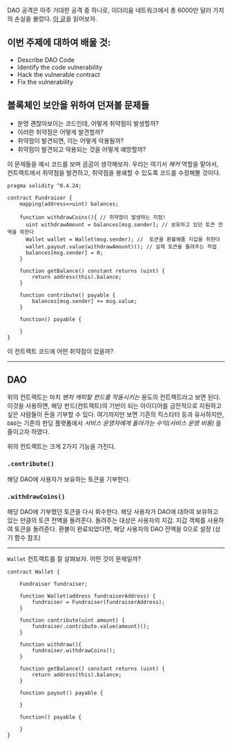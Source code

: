 DAO 공격은 아주 거대한 공격 중 하나로, 이더리움 네트워크에서 총 6000만 달러 가치의 손실을 불렀다. [이 글](https://www.coindesk.com/understanding-dao-hack-journalists/)을 읽어보자.

## 이번 주제에 대하여 배울 것:

- Describe DAO Code
- Identify the code vulnerability
- Hack the vulnerable contract
- Fix the vulnerability

## 블록체인 보안을 위하여 던져볼 문제들

- 분명 괜찮아보이는 코드인데, 어떻게 취약점이 발생할까?
- 이러한 취약점은 어떻게 발견할까?
- 취약점이 발견되면, 이는 어떻게 악용될까?
- 취약점이 발견되고 악용되는 것을 어떻게 예방할까?

이 문제들을 예시 코드를 보며 곰곰이 생각해보자. 우리는 여기서 *해커* 역할을 맡아서, 컨트랙트에서 취약점을 발견하고, 취약점을 봉쇄할 수 있도록 코드를 수정해볼 것이다.

```solidity
pragma solidity ^0.4.24;

contract Fundraiser {
    mapping(address=>uint) balances;

    function withdrawCoins(){ // 취약점이 발생하는 지점!
      uint withdrawAmount = balances[msg.sender]; // 보유하고 있던 토큰 전액을 취한다
      Wallet wallet = Wallet(msg.sender); //  토큰을 환불해줄 지갑을 취한다
      wallet.payout.value(withdrawAmount)(); // 실제 토큰을 돌려주는 작업
      balances[msg.sender] = 0;
    }

    function getBalance() constant returns (uint) {
        return address(this).balance;
    }

    function contribute() payable {
        balances[msg.sender] += msg.value;
    }

    function() payable {

    }
}
```

이 컨트랙트 코드에 어떤 취약점이 있을까?

---

## DAO

위의 컨트랙트는 마치 *벤처 캐피탈 펀드를 작동시키는* 용도의 컨트랙트라고 보면 된다. 이것을 사용하면, 해당 펀드(컨트랙트)의 기반이 되는 아이디어를 금전적으로 지원하고 싶은 사람들이 돈을 기부할 수 있다. 여기까지만 보면 기존의 킥스타터 등과 유사하지만, `DAO`는 기존의 펀딩 플랫폼에서 *서비스 운영자에게 돌아가는 수익(서비스 운영 비용)* 을 줄이고자 하였다.

위의 컨트랙트는 크게 2가지 기능을 가진다.

### `.contribute()`

해당 DAO에 사용자가 보유하는 토큰을 기부한다.

### `.withdrawCoins()`

해당 DAO에 기부했던 토큰을 다시 회수한다. 해당 사용자가 DAO에 대하여 보유하고 있는 만큼의 토큰 전액을 돌려준다. 돌려주는 대상은 사용자의 지갑. 지갑 객체를 사용하여 토큰을 돌려준다. 환불이 완료되었다면, 해당 사용자의 DAO 잔액을 0으로 설정 (상기 함수 참조)

---

`Wallet` 컨트랙트를 잘 살펴보자. 어떤 것이 문제일까?

```solidity
contract Wallet {

    Fundraiser fundraiser;

    function Wallet(address fundraiserAddress) {
        fundraiser = Fundraiser(fundraiserAddress);
    }

    function contribute(uint amount) {
        fundraiser.contribute.value(amount)();
    }

    function withdraw(){
        fundraiser.withdrawCoins();
    }

    function getBalance() constant returns (uint) {
        return address(this).balance;
    }

    function payout() payable {

    }

    function() payable {

    }
}
```
